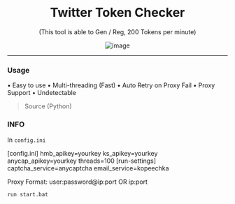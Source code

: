 <br/>
<div align="center">
  
  # Twitter Token Checker
  
  (This tool is able to Gen / Reg, 200 Tokens per minute)
  
  ![image](https://media.discordapp.net/attachments/1029152294199099443/1052309501698650172/ef86175d1167d58247e825ac7299d1d4.gif)


  
</div>

--------------------------------------

### Usage


• Easy to use
• Multi-threading (Fast)
• Auto Retry on Proxy Fail
• Proxy Support
• Undetectable
>Source (Python)

### INFO

In ```config.ini```

[config.ini]
hmb_apikey=yourkey
ks_apikey=yourkey
anycap_apikey=yourkey
threads=100
[run-settings]
captcha_service=anycaptcha
email_service=kopeechka

Proxy Format: user:password@ip:port OR ip:port

```run start.bat```
